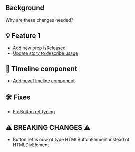 ## Background

Why are these changes needed?

## 💡 Feature 1

- [Add new prop isReleased](https://github.com/lyytioy/lyyti-design-system/pull/{PR_NUMBER})
- [Update story to describe usage](https://github.com/lyytioy/lyyti-design-system/pull/{PR_NUMBER})

## 🥏 Timeline component

- [Add new Timeline component](https://github.com/lyytioy/lyyti-design-system/pull/{PR_NUMBER})

## 🛠 Fixes

- [Fix Button ref typing](https://github.com/lyytioy/lyyti-design-system/pull/{PR_NUMBER})

## ⚠️ BREAKING CHANGES ⚠️

- Button ref is now of type HTMLButtonElement instead of HTMLDivElement

<!--
Remove the parts you don't need. Good descriptions help maintain the repo
Background should be in every PR except releases
-->
